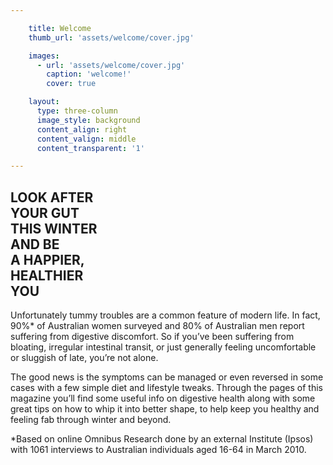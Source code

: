 ```yaml
---

    title: Welcome
    thumb_url: 'assets/welcome/cover.jpg'

    images:
      - url: 'assets/welcome/cover.jpg'
        caption: 'welcome!'
        cover: true

    layout:
      type: three-column
      image_style: background
      content_align: right
      content_valign: middle
      content_transparent: '1'

---
```


<h2>LOOK AFTER<br>YOUR GUT<br>THIS WINTER<br>AND BE<br>A HAPPIER,<br>HEALTHIER<br>YOU</h2>

Unfortunately tummy troubles are a common feature of modern life. In fact, 90%* of Australian women surveyed and 80% of Australian men report suffering from digestive discomfort. So if you’ve been suffering from bloating, irregular intestinal transit, or just generally feeling uncomfortable or sluggish of late, you’re not alone.

The good news is the symptoms can be managed or even reversed in some cases with a few simple diet and lifestyle tweaks. Through the pages of this magazine you’ll find some useful info on digestive health along with some great tips on how to whip it into better shape, to help keep you healthy and feeling fab through winter and beyond.

<p class="note">*Based on online Omnibus Research done by an external Institute (Ipsos) with 1061 interviews to Australian individuals aged 16-64 in March 2010.</p>

